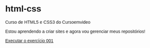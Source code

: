 # html-css
 Curso de HTML5 e CSS3 do Cursoemvideo

Estou aprendendo a criar sites e agora vou gerenciar meus repositórios!

<style>
    body {
        background-color: ligthgray;
        font-family: Arial;
        margin: 10px;
        padding: 10px;
    }
</style>

<a href="https://michelwendell.github.io/html-css/exercicios/ex001/index.html">Executar o exercício 001</a>